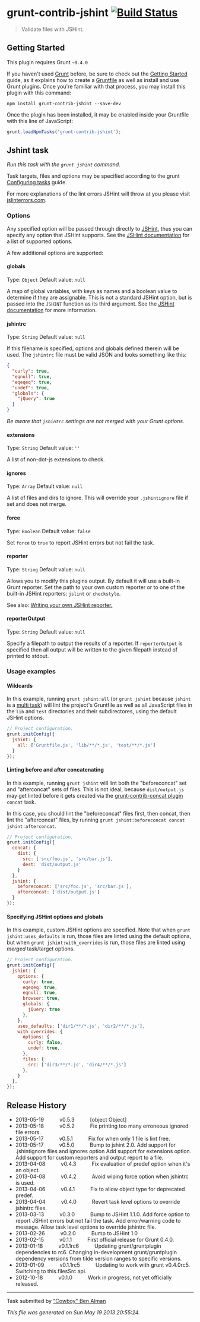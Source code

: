# grunt-contrib-jshint [![Build Status](https://travis-ci.org/gruntjs/grunt-contrib-jshint.png?branch=master)](https://travis-ci.org/gruntjs/grunt-contrib-jshint)

> Validate files with JSHint.



## Getting Started
This plugin requires Grunt `~0.4.0`

If you haven't used [Grunt](http://gruntjs.com/) before, be sure to check out the [Getting Started](http://gruntjs.com/getting-started) guide, as it explains how to create a [Gruntfile](http://gruntjs.com/sample-gruntfile) as well as install and use Grunt plugins. Once you're familiar with that process, you may install this plugin with this command:

```shell
npm install grunt-contrib-jshint --save-dev
```

Once the plugin has been installed, it may be enabled inside your Gruntfile with this line of JavaScript:

```js
grunt.loadNpmTasks('grunt-contrib-jshint');
```




## Jshint task
_Run this task with the `grunt jshint` command._

Task targets, files and options may be specified according to the grunt [Configuring tasks](http://gruntjs.com/configuring-tasks) guide.

For more explanations of the lint errors JSHint will throw at you please visit [jslinterrors.com](http://jslinterrors.com/).

### Options

Any specified option will be passed through directly to [JSHint][], thus you can specify any option that JSHint supports. See the [JSHint documentation][] for a list of supported options.

[JSHint]: http://www.jshint.com/
[JSHint documentation]: http://www.jshint.com/docs/

A few additional options are supported:

#### globals
Type: `Object`
Default value: `null`

A map of global variables, with keys as names and a boolean value to determine if they are assignable. This is not a standard JSHint option, but is passed into the `JSHINT` function as its third argument. See the [JSHint documentation][] for more information.

#### jshintrc
Type: `String`
Default value: `null`

If this filename is specified, options and globals defined therein will be used. The `jshintrc` file must be valid JSON and looks something like this:

```json
{
  "curly": true,
  "eqnull": true,
  "eqeqeq": true,
  "undef": true,
  "globals": {
    "jQuery": true
  }
}
```

*Be aware that `jshintrc` settings are not merged with your Grunt options.*

#### extensions
Type: `String`
Default value: `''`

A list of non-dot-js extensions to check.

#### ignores
Type: `Array`
Default value: `null`

A list of files and dirs to ignore. This will override your `.jshintignore` file if set and does not merge.

#### force
Type: `Boolean`
Default value: `false`

Set `force` to `true` to report JSHint errors but not fail the task.

#### reporter
Type: `String`
Default value: `null`

Allows you to modify this plugins output. By default it will use a built-in Grunt reporter. Set the path to your own custom reporter or to one of the built-in JSHint reporters: `jslint` or `checkstyle`.

See also: [Writing your own JSHint reporter.](http://jshint.com/docs/reporter/)

#### reporterOutput
Type: `String`
Default value: `null`

Specify a filepath to output the results of a reporter. If `reporterOutput` is specified then all output will be written to the given filepath instead of printed to stdout.

### Usage examples

#### Wildcards
In this example, running `grunt jshint:all` (or `grunt jshint` because `jshint` is a [multi task](http://gruntjs.com/configuring-tasks#task-configuration-and-targets)) will lint the project's Gruntfile as well as all JavaScript files in the `lib` and `test` directories and their subdirectores, using the default JSHint options.

```js
// Project configuration.
grunt.initConfig({
  jshint: {
    all: ['Gruntfile.js', 'lib/**/*.js', 'test/**/*.js']
  }
});
```

#### Linting before and after concatenating
In this example, running `grunt jshint` will lint both the "beforeconcat" set and "afterconcat" sets of files. This is not ideal, because `dist/output.js` may get linted before it gets created via the [grunt-contrib-concat plugin](https://github.com/gruntjs/grunt-contrib-concat) `concat` task.

In this case, you should lint the "beforeconcat" files first, then concat, then lint the "afterconcat" files, by running `grunt jshint:beforeconcat concat jshint:afterconcat`.

```js
// Project configuration.
grunt.initConfig({
  concat: {
    dist: {
      src: ['src/foo.js', 'src/bar.js'],
      dest: 'dist/output.js'
    }
  },
  jshint: {
    beforeconcat: ['src/foo.js', 'src/bar.js'],
    afterconcat: ['dist/output.js']
  }
});
```

#### Specifying JSHint options and globals

In this example, custom JSHint options are specified. Note that when `grunt jshint:uses_defaults` is run, those files are linted using the default options, but when `grunt jshint:with_overrides` is run, those files are linted using _merged_ task/target options.

```js
// Project configuration.
grunt.initConfig({
  jshint: {
    options: {
      curly: true,
      eqeqeq: true,
      eqnull: true,
      browser: true,
      globals: {
        jQuery: true
      },
    },
    uses_defaults: ['dir1/**/*.js', 'dir2/**/*.js'],
    with_overrides: {
      options: {
        curly: false,
        undef: true,
      },
      files: {
        src: ['dir3/**/*.js', 'dir4/**/*.js']
      },
    }
  },
});
```


## Release History

 * 2013-05-19   v0.5.3   [object Object]
 * 2013-05-18   v0.5.2   Fix printing too many erroneous ignored file errors.
 * 2013-05-17   v0.5.1   Fix for when only 1 file is lint free.
 * 2013-05-17   v0.5.0   Bump to jshint 2.0. Add support for .jshintignore files and ignores option Add support for extensions option. Add support for custom reporters and output report to a file.
 * 2013-04-08   v0.4.3   Fix evaluation of predef option when it's an object.
 * 2013-04-08   v0.4.2   Avoid wiping force option when jshintrc is used.
 * 2013-04-06   v0.4.1   Fix to allow object type for deprecated predef.
 * 2013-04-04   v0.4.0   Revert task level options to override jshintrc files.
 * 2013-03-13   v0.3.0   Bump to JSHint 1.1.0. Add force option to report JSHint errors but not fail the task. Add error/warning code to message. Allow task level options to override jshintrc file.
 * 2013-02-26   v0.2.0   Bump to JSHint 1.0
 * 2013-02-15   v0.1.1   First official release for Grunt 0.4.0.
 * 2013-01-18   v0.1.1rc6   Updating grunt/gruntplugin dependencies to rc6. Changing in-development grunt/gruntplugin dependency versions from tilde version ranges to specific versions.
 * 2013-01-09   v0.1.1rc5   Updating to work with grunt v0.4.0rc5. Switching to this.filesSrc api.
 * 2012-10-18   v0.1.0   Work in progress, not yet officially released.

---

Task submitted by ["Cowboy" Ben Alman](http://benalman.com/)

*This file was generated on Sun May 19 2013 20:55:24.*

